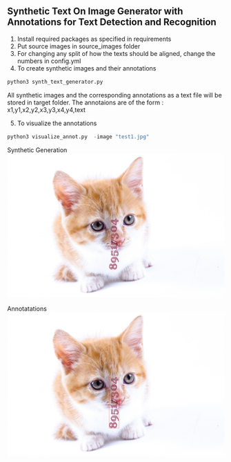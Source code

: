 

## Synthetic Text On Image Generator with Annotations for Text Detection and Recognition

1. Install required packages as specified in requirements
2. Put source images in source_images folder
3. For changing any split of how the texts should be aligned, change the numbers in config.yml
4. To create synthetic images and their annotations

```python
python3 synth_text_generator.py

```
All synthetic images and the corresponding annotations as a text file will be stored in target folder.
The annotaions are of the form : x1,y1,x2,y2,x3,y3,x4,y4,text

5. To visualize the annotations

```python
python3 visualize_annot.py  -image "test1.jpg"
```

Synthetic Generation
![Image description](./test1.jpg)

Annotatations
![Image description](./test1_annotated.jpg)
